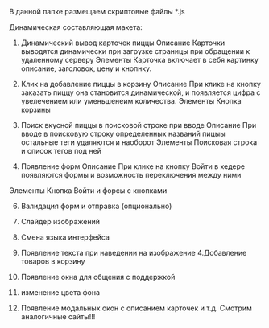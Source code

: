 В данной папке размещаем скриптовые файлы *.js

Динамическая составляющая макета:


1. Динамический вывод карточек пиццы
Описание
Карточки выводятся динамически при загрузке страницы при обращении к удаленному серверу
Элементы
Карточка включает в себя картинку описание, заголовок, цену и  кнопнку.

2. Клик на добавление пиццы в корзину
Описание
При клике на кнопку заказать пиццу она становится динамической, и появляется цифра с увелечением или уменьшенеим количества.
Элементы 
Кнопка корзины 

3. Поиск вкусной пиццы  в поисковой строке при вводе
Описание
При вводе в поисковую строку определенных  названий пицыы остальные теги удаляются и наоборот
Элементы
Поисковая строка и список тегов под ней


5. Появление форм
Описание
При клике на кнопку Войти в хедере появляются формы и возможность переключения между ними

Элементы
Кнопка Войти и форсы с кнопками

6. Валидация форм и отправка (опционально)


1. Слайдер изображений
2. Смена языка интерфейса
3. Появление текста при наведении на изображение
4.Добавление товаров в корзину
5. Появление окна для общения с поддержкой 
6. изменение цвета фона 
7. Появление модальных окон с описанием карточек и т.д.
Смотрим аналогичные сайты!!!
